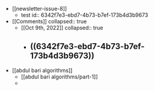 - [[newsletter-issue-8]]
	- test
	  id:: 6342f7e3-ebd7-4b73-b7ef-173b4d3b9673
- [[Comments]]
  collapsed:: true
	- [[Oct 9th, 2022]]
	  collapsed:: true
		- ((6342f7e3-ebd7-4b73-b7ef-173b4d3b9673))
			-
- [[abdul bari algorithms]]
	- [[abdul bari algorithms/part-1]]
	-